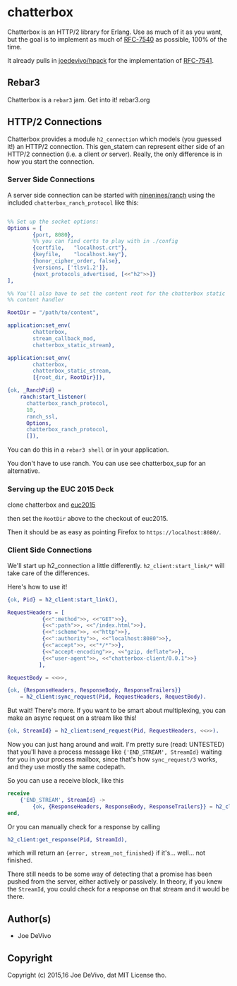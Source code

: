 # chatterbox #

Chatterbox is an HTTP/2 library for Erlang. Use as much of it as you
want, but the goal is to implement as much of
[RFC-7540](https://tools.ietf.org/html/rfc7540) as possible, 100% of
the time.

It already pulls in
[joedevivo/hpack](https://github.com/joedevivo/hpack) for the
implementation of [RFC-7541](https://tools.ietf.org/html/rfc7541).

## Rebar3

Chatterbox is a `rebar3` jam. Get into it! rebar3.org

## HTTP/2 Connections

Chatterbox provides a module `h2_connection` which models (you
guessed it!) an HTTP/2 connection. This gen_statem can represent either
side of an HTTP/2 connection (i.e. a client *or* server). Really, the
only difference is in how you start the connection.

### Server Side Connections

A server side connection can be started with
[ninenines/ranch](https://github.com/ninenines/ranch) using the
included `chatterbox_ranch_protocol` like this:

```erlang

%% Set up the socket options:
Options = [
        {port, 8080},
        %% you can find certs to play with in ./config
        {certfile,   "localhost.crt"},
        {keyfile,    "localhost.key"},
        {honor_cipher_order, false},
        {versions, ['tlsv1.2']},
        {next_protocols_advertised, [<<"h2">>]}
],

%% You'll also have to set the content root for the chatterbox static
%% content handler

RootDir = "/path/to/content",

application:set_env(
        chatterbox,
        stream_callback_mod,
        chatterbox_static_stream),

application:set_env(
        chatterbox,
        chatterbox_static_stream,
        [{root_dir, RootDir}]),

{ok, _RanchPid} =
    ranch:start_listener(
      chatterbox_ranch_protocol,
      10,
      ranch_ssl,
      Options,
      chatterbox_ranch_protocol,
      []),

```

You can do this in a `rebar3 shell` or in your application.

You don't have to use ranch. You can use see chatterbox_sup for an
alternative.


### Serving up the EUC 2015 Deck

clone chatterbox and [euc2015](https://github.com/joedevivo/euc2015)

then set the `RootDir` above to the checkout of euc2015.

Then it should be as easy as pointing Firefox to
`https://localhost:8080/`.


### Client Side Connections

We'll start up h2_connection a little
differently. `h2_client:start_link/*` will take care of the
differences.

Here's how to use it!

```erlang
{ok, Pid} = h2_client:start_link(),

RequestHeaders = [
           {<<":method">>, <<"GET">>},
           {<<":path">>, <<"/index.html">>},
           {<<":scheme">>, <<"http">>},
           {<<":authority">>, <<"localhost:8080">>},
           {<<"accept">>, <<"*/*">>},
           {<<"accept-encoding">>, <<"gzip, deflate">>},
           {<<"user-agent">>, <<"chatterbox-client/0.0.1">>}
          ],

RequestBody = <<>>,

{ok, {ResponseHeaders, ResponseBody, ResponseTrailers}}
    = h2_client:sync_request(Pid, RequestHeaders, RequestBody).
```

But wait! There's more. If you want to be smart about multiplexing,
you can make an async request on a stream like this!

``` erlang
{ok, StreamId} = h2_client:send_request(Pid, RequestHeaders, <<>>).
```

Now you can just hang around and wait. I'm pretty sure (read:
UNTESTED) that you'll have a process message like `{'END_STREAM',
StreamId}` waiting for you in your process mailbox, since that's how
`sync_request/3` works, and they use mostly the same codepath.

So you can use a receive block, like this

```erlang
receive
    {'END_STREAM', StreamId} ->
        {ok, {ResponseHeaders, ResponseBody, ResponseTrailers}} = h2_client:get_response(Pid, StreamId)
end,
```

Or you can manually check for a response by calling

```erlang
h2_client:get_response(Pid, StreamId),
```

which will return an `{error, stream_not_finished}` if
it's... well... not finished.

There still needs to be some way of detecting that a promise has been
pushed from the server, either actively or passively. In theory, if
you knew the `StreamId`, you could check for a response on that stream
and it would be there.


## Author(s) ##

* Joe DeVivo

## Copyright ##

Copyright (c) 2015,16 Joe DeVivo, dat MIT License tho.
